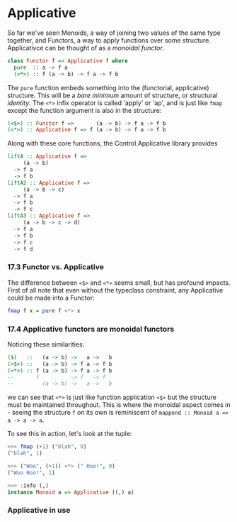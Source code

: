 # Applicative
So far we've seen Monoids, a way of joining two values of the same type together, and Functors, a way to apply functions over some structure. Applicativce can be thought of as a *monoidal functor*.
```haskell
class Functor f => Applicative f where
  pure  :: a -> f a
  (<*>) :: f (a -> b) -> f a -> f b
```
The `pure` function embeds something into the (functorial, applicative) structure. This will be a *bare minimum* amount of structure, or structural *identity*. The `<*>` infix operator is called 'apply' or 'ap', and is just like `fmap` except the function argument is also in the structure:
```haskell
(<$>) :: Functor f =>       (a -> b) -> f a -> f b
(<*>) :: Applicative f => f (a -> b) -> f a -> f b
```

Along with these core functions, the Control.Applicative library provides
```haskell
liftA :: Applicative f =>
     (a -> b)
  -> f a
  -> f b
liftA2 :: Applicative f =>
     (a -> b -> c)
  -> f a
  -> f b
  -> f c
liftA3 :: Applicative f =>
     (a -> b -> c -> d)
  -> f a
  -> f b
  -> f c
  -> f d
```

### 17.3 Functor vs. Applicative
The difference between `<$>` and `<*>` seems small, but has profound impacts.
First of all note that even without the typeclass constraint, any Applicative could be made into a Functor:
```haskell
fmap f x = pure f <*> x
```

### 17.4 Applicative functors are monoidal functors
Noticing these similarities:
```haskell
($)   ::   (a -> b) ->   a ->   b
(<$>) ::   (a -> b) -> f a -> f b
(<*>) :: f (a -> b) -> f a -> f b
--       f          -> f   -> f
--         (a -> b) ->   a ->   b
```
we can see that `<*>` is just like function application `<$>` but the structure must be maintained throughout. This is where the monoidal aspect comes in - seeing the structure `f` on its own is reminiscent of `mappend :: Monoid a => a -> a -> a`.

To see this in action, let's look at the tuple:
```haskell
>>> fmap (+1) ("blah", 0)
("blah", 1)

>>> ("Woo", (+1)) <*> (" Hoo!", 0)
("Woo Hoo!", 1)

>>> :info (,)
instance Monoid a => Applicative ((,) a)
```

### Applicative in use
